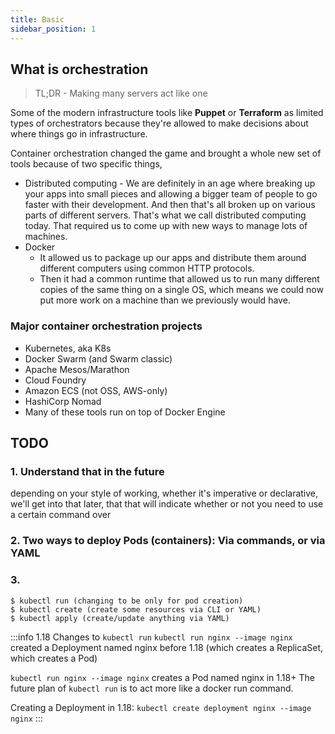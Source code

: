 ```yaml
---
title: Basic
sidebar_position: 1
---
```


## What is orchestration

> TL;DR - Making many servers act like one

Some of the modern infrastructure tools like **Puppet** or **Terraform** as limited types of orchestrators because they're allowed to make decisions about where things go in infrastructure.

Container orchestration changed the game and brought a whole new set of tools because of two specific things, 

-  Distributed computing -  We are definitely in an age where breaking up your apps into small pieces and allowing a bigger team of people to go faster with their development. And then that's all broken up on various parts of different servers. That's what we call distributed computing today. That required us to come up with new ways to manage lots of machines.
- Docker
  - It allowed us to package up our apps and distribute them around different computers using common HTTP protocols.
  - Then it had a common runtime that allowed us to run many different copies of the same thing on a single OS, which means we could now put more work on a machine than we previously would have. 


### Major container orchestration projects

- Kubernetes, aka K8s
- Docker Swarm (and Swarm classic)
- Apache Mesos/Marathon
- Cloud Foundry
- Amazon ECS (not OSS, AWS-only)
- HashiCorp Nomad
- Many of these tools run on top of Docker Engine


## TODO

### 1. Understand that in the future
depending on your style of working, whether it's imperative or declarative, we'll get into that later, that that will indicate whether or not you need to use a certain command over

### 2. Two ways to deploy Pods (containers): Via commands, or via YAML

### 3. 
```
$ kubectl run (changing to be only for pod creation)
$ kubectl create (create some resources via CLI or YAML) 
$ kubectl apply (create/update anything via YAML)
```
:::info 1.18 Changes to `kubectl run`
`kubectl run nginx --image nginx` created a Deployment named nginx before 1.18 (which creates a ReplicaSet, which creates a Pod)

`kubectl run nginx --image nginx` creates a Pod named nginx in 1.18+
The future plan of `kubectl run` is to act more like a docker run command.

Creating a Deployment in 1.18: `kubectl create deployment nginx --image nginx`
:::
